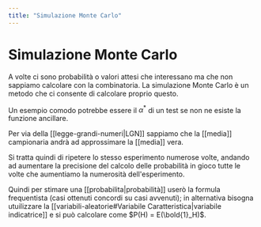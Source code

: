 ```yaml
---
title: "Simulazione Monte Carlo"
---
```

# Simulazione Monte Carlo
A volte ci sono probabilità o valori attesi che interessano ma che non sappiamo calcolare con la combinatoria. La simulazione Monte Carlo è un metodo che ci consente di calcolare proprio questo.

Un esempio comodo potrebbe essere il $\alpha^*$ di un test se non ne esiste la funzione ancillare.

Per via della [[legge-grandi-numeri|LGN]] sappiamo che la [[media]] campionaria andrà ad approssimare la [[media]] vera.

Si tratta quindi di ripetere lo stesso esperimento numerose volte, andando ad aumentare la precisione del calcolo delle probabilità in gioco tutte le volte che aumentiamo la numerosità dell'esperimento.

Quindi per stimare una [[probabilita|probabilità]] userò la formula frequentista (casi ottenuti concordi su casi avvenuti); in alternativa bisogna utuilizzare la [[variabili-aleatorie#Variabile Caratteristica|variabile indicatrice]] e si può calcolare come $P(H) = E(\bold{1}_H)$.